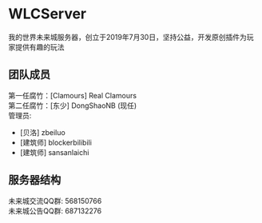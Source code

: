 # WLCServer
我的世界未来城服务器，创立于2019年7月30日，坚持公益，开发原创插件为玩家提供有趣的玩法

## 团队成员
第一任腐竹：[Clamours] Real Clamours  
第二任腐竹：[东少] DongShaoNB (现任)  
管理员: 
  - [贝洛] zbeiluo
  - [建筑师] blockerbilibili
  - [建筑师] sansanlaichi

## 服务器结构
未来城交流QQ群: 568150766  
未来城公告QQ群: 687132276
